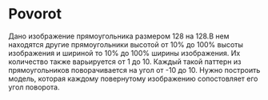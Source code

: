 # Povorot
Дано изображение прямоугольника размером 128 на 128.В нем находятся другие прямоугольники высотой от 10% до 100% высоты изображения и шириной то 10% до 100% ширины изображения. Их количество также варьируется от 1 до 10. Каждый такой паттерн из прямоугольников поворачивается на угол от -10 до 10. Нужно построить модель, которая каждому повернутому изображению сопостовляет его угол поворота.
